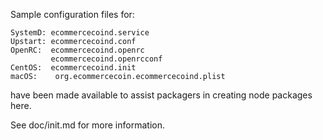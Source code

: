 Sample configuration files for:
```
SystemD: ecommercecoind.service
Upstart: ecommercecoind.conf
OpenRC:  ecommercecoind.openrc
         ecommercecoind.openrcconf
CentOS:  ecommercecoind.init
macOS:    org.ecommercecoin.ecommercecoind.plist
```
have been made available to assist packagers in creating node packages here.

See doc/init.md for more information.
